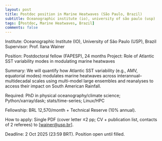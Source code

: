 ```yaml
---
layout: post
title: Postdoc position in Marine Heatwaves (São Paulo, Brazil)
subtitle: Oceanographic institute (io), university of são paulo (usp)
tags: [Postdoc, Marine Heatwaves, Brazil]
comments: false
---
```

Institute: Oceanographic Institute (IO), University of São Paulo (USP),
Brazil
Supervisor: Prof. Ilana Wainer

Position: Postdoctoral fellow (FAPESP), 24 months
Project: Role of Atlantic SST variability modes in modulating marine
heatwaves

Summary: We will quantify how Atlantic SST variability (e.g., AMV,
equatorial modes) modulates marine heatwaves across
interannual–multidecadal scales using multi-model large ensembles and
reanalyses to access their impact on South American Rainfall.

Required: PhD  in physical oceanography/climate science;
Python/xarray/dask; stats/time-series; Linux/HPC

Fellowship: BRL 12,570/month + Technical Reserve (10% annual).

How to apply: Single PDF (cover letter ≤2 pp; CV + publication list,
contacts of 2 referees) to [wainer@usp.br].

Deadline: 2 Oct 2025 (23:59 BRT). Position open until filled.

